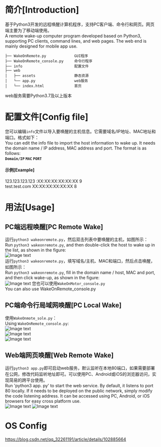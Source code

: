 # 简介[Introduction]
基于Python3开发的远程唤醒计算机程序，支持PC客户端、命令行和网页。网页端主要为了移动端使用。  
A remote wake-up computer program developed based on Python3, supporting PC clients, command lines, and web pages. The web end is mainly designed for mobile app use.

```
├── WakeOnRemote.py             GUI程序
├── WakeOnRemote_console.py     命令行程序
├── info                        配置文件
├── web
│   ├── assets                  静态资源
│   └── app.py                  web服务
│   └── index.html              首页
```
web服务需要Python3.7及以上版本

# 配置文件[Config file]
您可以编辑`info`文件以导入要唤醒的主机信息。它需要域名/IP地址、MAC地址和端口。格式如下：  
You can edit the info file to import the host information to wake up. It needs the domain name / IP address, MAC address and port. The format is as follows:  
__`Domain/IP` `MAC` `PORT`__  

#### 示例[Example]  
123.123.123.123 :XX:XX:XX:XX:XX:XX 9  
test.test.com XX:XX:XX:XX:XX:XX 8  

# 用法[Usage]
## PC端远程唤醒[PC Remote Wake]  
运行`python3 wakeonremote.py`，然后双击列表中要唤醒的主机，如图所示：  
Run `python3 wakeonremote.py`, and then double-click the host to wake up in the list, as shown in the figure:  
![Image text](https://github.com/NHPT/Wake-On-Remote/blob/master/example/example.png)  
运行`python3 wakeonremote.py`，填写域名/主机、MAC和端口，然后点击唤醒，如图所示：  
Run `python3 wakeonremote.py`, fill in the domain name / host, MAC and port, and then click wake-up, as shown in the figure:  
![Image text](https://github.com/NHPT/Wake-On-Remote/blob/master/example/example2.png)
您也可以使用`WakeOnMotor_console.py`  
You can also use WakeOnRemote_console.py

## PC端命令行局域网唤醒[PC Local Wake]  
使用`WakeOnmote_sole.py`：  
Using `WakeOnRemote_console.py`:  
![Image text](https://github.com/NHPT/Wake-On-Remote/blob/master/example/wake.png)  
![Image text](https://github.com/NHPT/Wake-On-Remote/blob/master/example/send.png)  
![Image text](https://github.com/NHPT/Wake-On-Remote/blob/master/example/waked.png)  

## Web端网页唤醒[Web Remote Wake]  
运行`python3 app.py`即可启动web服务，默认监听在本地80端口，如果需要部署在公网，修改代码监听地址即可。可以使用PC、Android或iOS的浏览器访问，实现简易的跨平台使用。  
Run 'python3 app. py' to start the web service. By default, it listens to port 80 locally. If it needs to be deployed on the public network, simply modify the code listening address. It can be accessed using PC, Android, or iOS browsers for easy cross platform use.  
![Image text](https://github.com/NHPT/Wake-On-Remote/blob/master/example/wap.png)
![Image text](https://github.com/NHPT/Wake-On-Remote/blob/master/example/pc.png)  

# OS Config  
https://blog.csdn.net/qq_32261191/article/details/102885664
